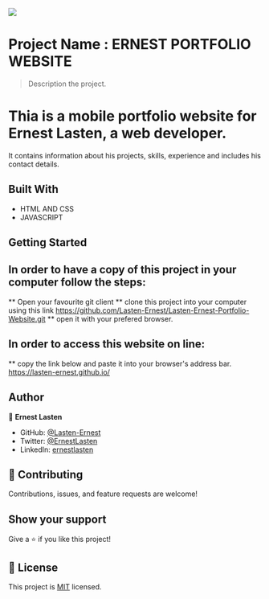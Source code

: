 ![](https://img.shields.io/badge/Microverse-blueviolet)

# Project Name : ERNEST PORTFOLIO WEBSITE

> Description the project.
# Thia is a mobile portfolio website for Ernest Lasten, a web developer.
It contains information about his projects, skills, experience and includes his contact details. 


## Built With

- HTML AND CSS
- JAVASCRIPT


## Getting Started

## In order to have a copy of this project in your computer follow the steps:
** Open your favourite git client
** clone this project into your computer using this link https://github.com/Lasten-Ernest/Lasten-Ernest-Portfolio-Website.git 
** open it with your prefered browser.


## In order to access this website on line:
** copy the link below and paste it into your browser's address bar.
https://lasten-ernest.github.io/


## Author

👤 **Ernest Lasten**

- GitHub: [@Lasten-Ernest](https://github.com/Lasten-Ernest)
- Twitter: [@ErnestLasten](https://twitter.com/ErnestLasten)
- LinkedIn: [ernestlasten](https://linkedin.com/in/ernestlasten)


## 🤝 Contributing

Contributions, issues, and feature requests are welcome!

## Show your support

Give a ⭐️ if you like this project!


## 📝 License

This project is [MIT](./MIT.md) licensed.
